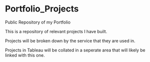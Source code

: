 # Portfolio_Projects
Public Repository of my Portfolio


This is a repository of relevant projects I have built.

Projects will be broken down by the service that they are used in.

Projects in Tableau will be collated in a seperate area that will likely be linked with this one.

